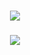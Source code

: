 <h3 align="center">
  <img src="https://github-readme-stats.vercel.app/api?username=duongtuan303030&show_icons=true&theme=radical">
</h3>
<h3 align="center">
  <a href="https://discord.com/users/542602170080428063"><img src="https://lanyard-profile-readme-nyria.vercel.app/api/542602170080428063">
</h3>

